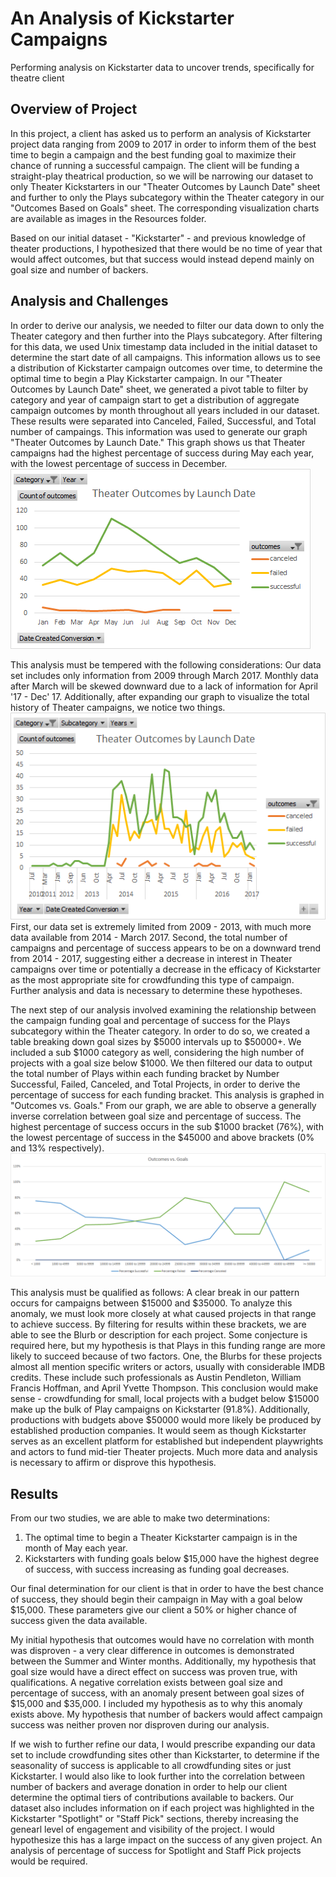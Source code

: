 # **An Analysis of Kickstarter Campaigns**
Performing analysis on Kickstarter data to uncover trends, specifically for theatre client

## **Overview of Project**

In this project, a client has asked us to perform an analysis of Kickstarter project data ranging from 2009 to 2017 in order to inform them of the best time to begin a campaign and the best funding goal to maximize their chance of running a successful campaign. The client will be funding a straight-play theatrical production, so we will be narrowing our dataset to only Theater Kickstarters in our "Theater Outcomes by Launch Date" sheet and further to only the Plays subcategory within the Theater category in our "Outcomes Based on Goals" sheet. The corresponding visualization charts are available as images in the Resources folder. 

Based on our initial dataset - "Kickstarter" - and previous knowledge of theater productions, I hypothesized that there would be no time of year that would affect outcomes, but that success would instead depend mainly on goal size and number of backers. 

## **Analysis and Challenges**

In order to derive our analysis, we needed to filter our data down to only the Theater category and then further into the Plays subcategory. After filtering for this data, we used Unix timestamp data included in the initial dataset to determine the start date of all campaigns. This information allows us to see a distribution of Kickstarter campaign outcomes over time, to determine the optimal time to begin a Play Kickstarter campaign. In our "Theater Outcomes by Launch Date" sheet, we generated a pivot table to filter by category and year of campaign start to get a distribution of aggregate campaign outcomes by month throughout all years included in our dataset. These results were separated into Canceled, Failed, Successful, and Total number of campaings. This information was used to generate our graph "Theater Outcomes by Launch Date." This graph shows us that Theater campaigns had the highest percentage of success during May each year, with the lowest percentage of success in December. ![Graph of Theater Outcomes Based on Launch Date](https://github.com/ipbrieske/kickstarter-analysis/blob/main/Resources/Theater%20Outcomes%20Based%20on%20Launch%20Date.png)

This analysis must be tempered with the following considerations: Our data set includes only information from 2009 through March 2017. Monthly data after March will be skewed downward due to a lack of information for April '17 - Dec' 17. Additionally, after expanding our graph to visualize the total history of Theater campaigns, we notice two things. ![Graph of Theater Outcomes over Time](https://github.com/ipbrieske/kickstarter-analysis/blob/main/Resources/Theater%20Outcomes%20Over%20Time.png)
First, our data set is extremely limited from 2009 - 2013, with much more data available from 2014 - March 2017. Second, the total number of campaigns and percentage of success appears to be on a downward trend from 2014 - 2017, suggesting either a decrease in interest in Theater campaigns over time or potentially a decrease in the efficacy of Kickstarter as the most appropriate site for crowdfunding this type of campaign. Further analysis and data is necessary to determine these hypotheses. 

The next step of our analysis involved examining the relationship between the campaign funding goal and percentage of success for the Plays subcategory within the Theater category. In order to do so, we created a table breaking down goal sizes by $5000 intervals up to $50000+. We included a sub $1000 category as well, considering the high number of projects with a goal size below $1000. We then filtered our data to output the total number of Plays within each funding bracket by Number Successful, Failed, Canceled, and Total Projects, in order to derive the percentage of success for each funding bracket. This analysis is graphed in "Outcomes vs. Goals." From our graph, we are able to observe a generally inverse correlation between goal size and percentage of success. The highest percentage of success occurs in the sub $1000 bracket (76%), with the lowest percentage of success in the $45000 and above brackets (0% and 13% respectively). ![Graph of Outcomes vs. Goals](https://github.com/ipbrieske/kickstarter-analysis/blob/main/Resources/Outcomes%20vs%20Goals.png)

This analysis must be qualified as follows: A clear break in our pattern occurs for campaigns between $15000 and $35000. To analyze this anomaly, we must look more closely at what caused projects in that range to achieve success. By filtering for results within these brackets, we are able to see the Blurb or description for each project. Some conjecture is required here, but my hypothesis is that Plays in this funding range are more likely to succeed because of two factors. One, the Blurbs for these projects almost all mention specific writers or actors, usually with considerable IMDB credits. These include such professionals as Austin Pendleton, William Francis Hoffman, and April Yvette Thompson. This conclusion would make sense - crowdfunding for small, local projects with a budget below $15000 make up the bulk of Play campaigns on Kickstarter (91.8%). Additionally, productions with budgets above $50000 would more likely be produced by established production companies. It would seem as though Kickstarter serves as an excellent platform for established but independent playwrights and actors to fund mid-tier Theater projects. Much more data and analysis is necessary to affirm or disprove this hypothesis. 

## **Results**

From our two studies, we are able to make two determinations:
1. The optimal time to begin a Theater Kickstarter campaign is in the month of May each year.
2. Kickstarters with funding goals below $15,000 have the highest degree of success, with success increasing as funding goal decreases. 

Our final determination for our client is that in order to have the best chance of success, they should begin their campaign in May with a goal below $15,000. These parameters give our client a 50% or higher chance of success given the data available. 

My initial hypothesis that outcomes would have no correlation with month was disproven - a very clear difference in outcomes is demonstrated between the Summer and Winter months. Additionally, my hypothesis that goal size would have a direct effect on success was proven true, with qualifications. A negative correlation exists between goal size and percentage of success, with an anomaly present between goal sizes of $15,000 and $35,000. I included my hypothesis as to why this anomaly exists above. My hypothesis that number of backers would affect campaign success was neither proven nor disproven during our analysis. 

If we wish to further refine our data, I would prescribe expanding our data set to include crowdfunding sites other than Kickstarter, to determine if the seasonality of success is applicable to all crowdfunding sites or just Kickstarter. I would also like to look further into the correlation between number of backers and average donation in order to help our client determine the optimal tiers of contributions available to backers. Our dataset also includes information on if each project was highlighted in the Kickstarter "Spotlight" or "Staff Pick" sections, thereby increasing the genearl level of engagement and visibility of the project. I would hypothesize this has a large impact on the success of any given project. An analysis of percentage of success for Spotlight and Staff Pick projects would be required. 
